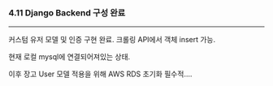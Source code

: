 ### 4.11 Django Backend 구성 완료
-------
커스텀 유저 모델 및 인증 구현 완료.
크롤링 API에서 객체 insert 가능.

현재 로컬 mysql에 연결되어져있는 상태.

이후 장고 User 모델 적용을 위해  AWS RDS 초기화 필수적....